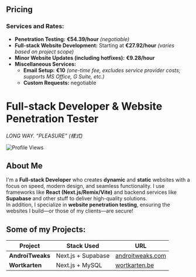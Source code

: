 ## Pricing  
### **Services and Rates:**  

- **Penetration Testing:** **€54.39/hour** _(negotiable)_  
- **Full-stack Website Development:** Starting at **€27.92/hour** _(varies based on project scope)_  
- **Minor Website Updates (including hotfixes):** **€9.28/hour**  
- **Miscellaneous Services:**  
  - **Email Setup:** **€10** _(one-time fee, excludes service provider costs; supports MS Office, G Suite, etc.)_
  - **Custom Requests:** negotiable


# **Full-stack Developer & Website Penetration Tester**  
*_LONG WAY. “PLEASURE” (樣式)_*  

![Profile Views](https://komarev.com/ghpvc/?username=alm0stethical)
## About Me
I'm a **Full-stack Developer** who creates **dynamic** and **static** websites with a focus on speed, modern design, and seamless functionality. I use frameworks like **React (Next.js/Remix/Vite)** and backend services like **Supabase** and other stuff to deliver high-quality solutions.  
In addition, I specialize in **website penetration testing**, ensuring the websites I build—or those of my clients—are secure!

## Some of my Projects:
| Project                                   | Stack Used                  | URL                                                 |
|-------------------------------------------|-----------------------------|-----------------------------------------------------|
| **AndroiTweaks**                          | Next.js + Supabase          | [androitweaks.com](https://androitweaks.com/)       |
| **Wortkarten**                            | Next.js + MySQL             | [wortkarten.be](https://wortkarten.be/)             |
